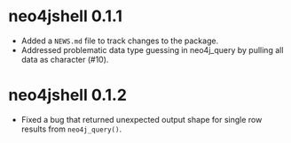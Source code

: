 # neo4jshell 0.1.1

* Added a `NEWS.md` file to track changes to the package.
* Addressed problematic data type guessing in neo4j_query by pulling all data as character (#10).

# neo4jshell 0.1.2

* Fixed a bug that returned unexpected output shape for single row results from `neo4j_query()`.
